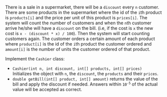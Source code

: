 There is a sale in a supermarket, there will be a `discount` every `n` customer. There are some products in the supermarket where the id of the `i`th product is `products[i]` and the price per unit of this product is `prices[i]`. The system will count the number of customers and when the `n`th customer arrive he/she will have a `discount` on the bill. (i.e, if the cost is `x` the new cost is `x - (discount * x) / 100`). Then the system will start counting customers again. The customer orders a certain amount of each product where `product[i]` is the id of the `i`th product the customer ordered and `amount[i]` is the number of units the customer ordered of that product.

Implement the `Cashier` class:

- `Cashier(int n, int discount, int[] products, int[] prices)` Initializes the object with `n`, the `discount`, the `products` and their `prices`.
- `double getBill(int[] product, int[] amount)` returns the value of the bill and apply the discount if needed. Answers within <code>10<sup>-5</sup></code> of the actual value will be accepted as correct.